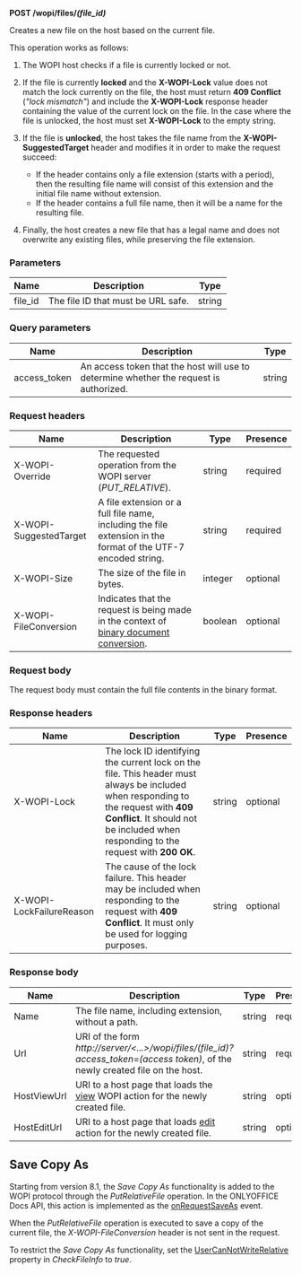 **POST /wopi/files/*(file\_id)***

Creates a new file on the host based on the current file.

This operation works as follows:

1. The WOPI host checks if a file is currently locked or not.

2. If the file is currently **locked** and the **X-WOPI-Lock** value does not match the lock currently on the file, the host must return **409 Conflict** (*"lock mismatch"*) and include the **X-WOPI-Lock** response header containing the value of the current lock on the file. In the case where the file is unlocked, the host must set **X-WOPI-Lock** to the empty string.

3. If the file is **unlocked**, the host takes the file name from the **X-WOPI-SuggestedTarget** header and modifies it in order to make the request succeed:

   * If the header contains only a file extension (starts with a period), then the resulting file name will consist of this extension and the initial file name without extension.
   * If the header contains a full file name, then it will be a name for the resulting file.

4. Finally, the host creates a new file that has a legal name and does not overwrite any existing files, while preserving the file extension.

### Parameters

| Name     | Description                        | Type   |
| -------- | ---------------------------------- | ------ |
| file\_id | The file ID that must be URL safe. | string |

### Query parameters

| Name          | Description                                                                            | Type   |
| ------------- | -------------------------------------------------------------------------------------- | ------ |
| access\_token | An access token that the host will use to determine whether the request is authorized. | string |

### Request headers

| Name                   | Description                                                                                                           | Type    | Presence |
| ---------------------- | --------------------------------------------------------------------------------------------------------------------- | ------- | -------- |
| X-WOPI-Override        | The requested operation from the WOPI server (*PUT\_RELATIVE*).                                                       | string  | required |
| X-WOPI-SuggestedTarget | A file extension or a full file name, including the file extension in the format of the UTF-7 encoded string.         | string  | required |
| X-WOPI-Size            | The size of the file in bytes.                                                                                        | integer | optional |
| X-WOPI-FileConversion  | Indicates that the request is being made in the context of [binary document conversion](../../Editing%20binary%20documents/index.md). | boolean | optional |

### Request body

The request body must contain the full file contents in the binary format.

### Response headers

| Name                     | Description                                                                                                                                                                                                               | Type   | Presence |
| ------------------------ | ------------------------------------------------------------------------------------------------------------------------------------------------------------------------------------------------------------------------- | ------ | -------- |
| X-WOPI-Lock              | The lock ID identifying the current lock on the file. This header must always be included when responding to the request with **409 Conflict**. It should not be included when responding to the request with **200 OK**. | string | optional |
| X-WOPI-LockFailureReason | The cause of the lock failure. This header may be included when responding to the request with **409 Conflict**. It must only be used for logging purposes.                                                               | string | optional |

### Response body

| Name        | Description                                                                                                                       | Type   | Presence |
| ----------- | --------------------------------------------------------------------------------------------------------------------------------- | ------ | -------- |
| Name        | The file name, including extension, without a path.                                                                               | string | required |
| Url         | URI of the form *http\://server/<...>/wopi/files/(file\_id)?access\_token=(access token)*, of the newly created file on the host. | string | required |
| HostViewUrl | URI to a host page that loads the [view](../../WOPI%20discovery/index.md#wopi-actions) WOPI action for the newly created file.                    | string | optional |
| HostEditUrl | URI to a host page that loads [edit](../../WOPI%20discovery/index.md#wopi-actions) action for the newly created file.                             | string | optional |

## Save Copy As

Starting from version 8.1, the *Save Copy As* functionality is added to the WOPI protocol through the *PutRelativeFile* operation. In the ONLYOFFICE Docs API, this action is implemented as the [onRequestSaveAs](../../../Usage%20API/Config/Events/index.md#onrequestsaveas) event.

When the *PutRelativeFile* operation is executed to save a copy of the current file, the *X-WOPI-FileConversion* header is not sent in the request.

To restrict the *Save Copy As* functionality, set the [UserCanNotWriteRelative](../CheckFileInfo/index.md#usercannotwriterelative) property in *CheckFileInfo* to *true*.
